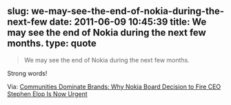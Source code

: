 slug: we-may-see-the-end-of-nokia-during-the-next-few
date: 2011-06-09 10:45:39
title: We may see the end of Nokia during the next few months.
type: quote
---

> We may see the end of Nokia during the next few months.

Strong words!

 Via: [Communities Dominate Brands: Why Nokia Board Decision to Fire CEO Stephen Elop Is Now Urgent](http://communities-dominate.blogs.com/brands/2011/06/why-nokia-board-decision-to-fire-ceo-stephen-elop-is-now-urgent.html)
